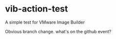 # vib-action-test
A simple test for VMware Image Builder

Obvious branch change. what's on the github event?
